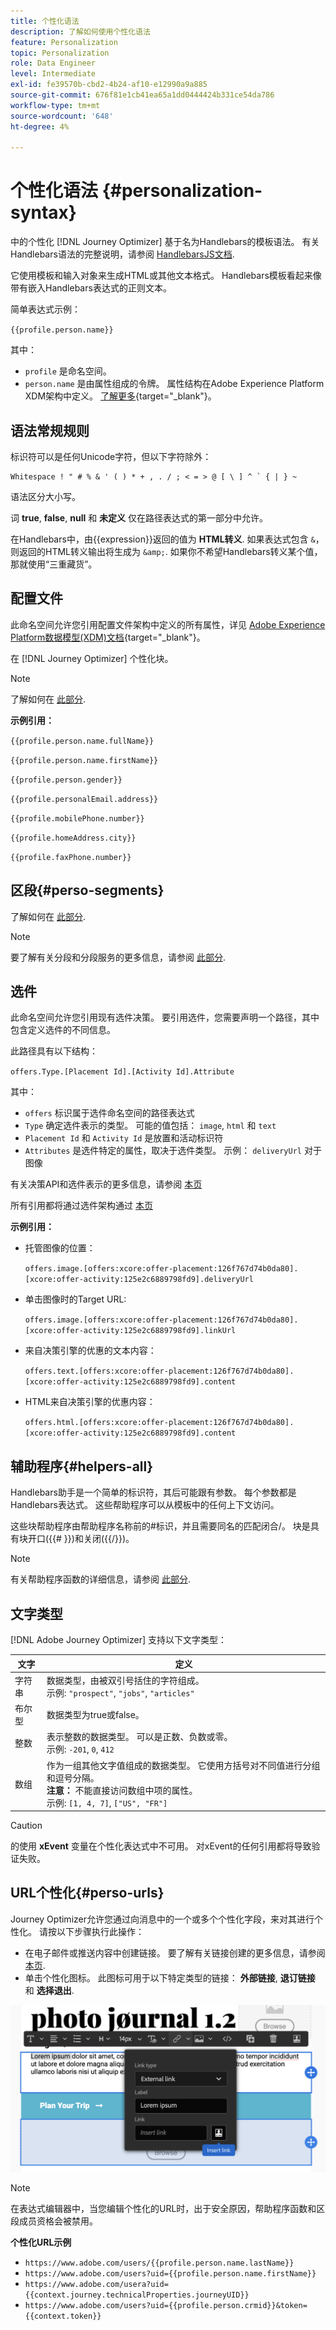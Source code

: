 ```yaml
---
title: 个性化语法
description: 了解如何使用个性化语法
feature: Personalization
topic: Personalization
role: Data Engineer
level: Intermediate
exl-id: fe39570b-cbd2-4b24-af10-e12990a9a885
source-git-commit: 676f81e1cb41ea65a1dd0444424b331ce54da786
workflow-type: tm+mt
source-wordcount: '648'
ht-degree: 4%

---
```


# 个性化语法 {#personalization-syntax}

中的个性化 [!DNL Journey Optimizer] 基于名为Handlebars的模板语法。
有关Handlebars语法的完整说明，请参阅 [HandlebarsJS文档](https://handlebarsjs.com/).

它使用模板和输入对象来生成HTML或其他文本格式。 Handlebars模板看起来像带有嵌入Handlebars表达式的正则文本。

简单表达式示例：

`{{profile.person.name}}`

其中：

* `profile` 是命名空间。
* `person.name` 是由属性组成的令牌。 属性结构在Adobe Experience Platform XDM架构中定义。 [了解更多](https://experienceleague.adobe.com/docs/experience-platform/xdm/home.html?lang=zh-Hans){target=&quot;_blank&quot;}。

## 语法常规规则

标识符可以是任何Unicode字符，但以下字符除外：

```
Whitespace ! " # % & ' ( ) * + , . / ; < = > @ [ \ ] ^ ` { | } ~
```

语法区分大小写。

词 **true**, **false**, **null** 和 **未定义** 仅在路径表达式的第一部分中允许。

在Handlebars中，由{{expression}}返回的值为 **HTML转义**. 如果表达式包含 `&`，则返回的HTML转义输出将生成为 `&amp;`. 如果你不希望Handlebars转义某个值，那就使用“三重藏货”。

## 配置文件

此命名空间允许您引用配置文件架构中定义的所有属性，详见 [Adobe Experience Platform数据模型(XDM)文档](https://experienceleague.adobe.com/docs/experience-platform/xdm/home.html){target=&quot;_blank&quot;}。

在 [!DNL Journey Optimizer] 个性化块。

>[!NOTE]
>
>了解如何在 [此部分](functions/helpers.md#if-function).

**示例引用：**

`{{profile.person.name.fullName}}`

`{{profile.person.name.firstName}}`

`{{profile.person.gender}}`

`{{profile.personalEmail.address}}`

`{{profile.mobilePhone.number}}`

`{{profile.homeAddress.city}}`

`{{profile.faxPhone.number}}`

## 区段{#perso-segments}

了解如何在 [此部分](functions/helpers.md#if-function).

>[!NOTE]
>要了解有关分段和分段服务的更多信息，请参阅 [此部分](../segment/about-segments.md).

## 选件

此命名空间允许您引用现有选件决策。
要引用选件，您需要声明一个路径，其中包含定义选件的不同信息。

此路径具有以下结构：

`offers.Type.[Placement Id].[Activity Id].Attribute`

其中：

* `offers` 标识属于选件命名空间的路径表达式
* `Type`  确定选件表示的类型。 可能的值包括： `image`, `html` 和 `text`
* `Placement Id` 和 `Activity Id` 是放置和活动标识符
* `Attributes` 是选件特定的属性，取决于选件类型。 示例： `deliveryUrl` 对于图像

有关决策API和选件表示的更多信息，请参阅 [本页](../../using/offers/api-reference/decisions-api/deliver-offers.md)

所有引用都将通过选件架构通过 [本页](personalization-validation.md)

**示例引用：**

* 托管图像的位置：

   `offers.image.[offers:xcore:offer-placement:126f767d74b0da80].[xcore:offer-activity:125e2c6889798fd9].deliveryUrl`

* 单击图像时的Target URL:

   `offers.image.[offers:xcore:offer-placement:126f767d74b0da80].[xcore:offer-activity:125e2c6889798fd9].linkUrl`

* 来自决策引擎的优惠的文本内容：

   `offers.text.[offers:xcore:offer-placement:126f767d74b0da80].[xcore:offer-activity:125e2c6889798fd9].content`

* HTML来自决策引擎的优惠内容：

   `offers.html.[offers:xcore:offer-placement:126f767d74b0da80].[xcore:offer-activity:125e2c6889798fd9].content`


## 辅助程序{#helpers-all}

Handlebars助手是一个简单的标识符，其后可能跟有参数。
每个参数都是Handlebars表达式。 这些帮助程序可以从模板中的任何上下文访问。

这些块帮助程序由帮助程序名称前的#标识，并且需要同名的匹配闭合/。
块是具有块开口({{# }})和关闭({{/}})。


>[!NOTE]
>
>有关帮助程序函数的详细信息，请参阅 [此部分](functions/helpers.md).

## 文字类型

[!DNL Adobe Journey Optimizer] 支持以下文字类型：

| 文字 | 定义 |
| ------- | ---------- |
| 字符串 | 数据类型，由被双引号括住的字符组成。 <br>示例: `"prospect"`, `"jobs"`, `"articles"` |
| 布尔型 | 数据类型为true或false。 |
| 整数 | 表示整数的数据类型。 可以是正数、负数或零。 <br>示例: `-201`, `0`, `412` |
| 数组 | 作为一组其他文字值组成的数据类型。 它使用方括号对不同值进行分组和逗号分隔。 <br> **注意：** 不能直接访问数组中项的属性。 <br> 示例: `[1, 4, 7]`, `["US", "FR"]` |

>[!CAUTION]
>
>的使用 **xEvent** 变量在个性化表达式中不可用。 对xEvent的任何引用都将导致验证失败。

## URL个性化{#perso-urls}

Journey Optimizer允许您通过向消息中的一个或多个个性化字段，来对其进行个性化。 请按以下步骤执行此操作：

* 在电子邮件或推送内容中创建链接。 要了解有关链接创建的更多信息，请参阅 [本页](../message-tracking.md#insert-links).
* 单击个性化图标。 此图标可用于以下特定类型的链接： **外部链接**, **退订链接** 和 **选择退出**.

![](assets/perso-url.png)

>[!NOTE]
>
>在表达式编辑器中，当您编辑个性化的URL时，出于安全原因，帮助程序函数和区段成员资格会被禁用。

**个性化URL示例**

* `https://www.adobe.com/users/{{profile.person.name.lastName}}`
* `https://www.adobe.com/users?uid={{profile.person.name.firstName}}`
* `https://www.adobe.com/usera?uid={{context.journey.technicalProperties.journeyUID}}`
* `https://www.adobe.com/users?uid={{profile.person.crmid}}&token={{context.token}}`

